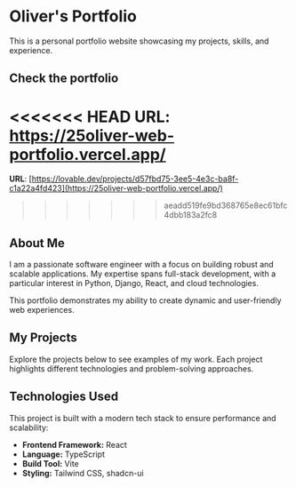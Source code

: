 # Oliver's Portfolio

This is a personal portfolio website showcasing my projects, skills, and experience.

## Check the portfolio

<<<<<<< HEAD
**URL**: https://25oliver-web-portfolio.vercel.app/
=======
**URL**: [https://lovable.dev/projects/d57fbd75-3ee5-4e3c-ba8f-c1a22a4fd423](https://25oliver-web-portfolio.vercel.app/)
>>>>>>> aeadd519fe9bd368765e8ec61bfc4dbb183a2fc8

## About Me

I am a passionate software engineer with a focus on building robust and scalable applications. My expertise spans full-stack development, with a particular interest in Python, Django, React, and cloud technologies.

This portfolio demonstrates my ability to create dynamic and user-friendly web experiences.

## My Projects

Explore the projects below to see examples of my work. Each project highlights different technologies and problem-solving approaches.

## Technologies Used

This project is built with a modern tech stack to ensure performance and scalability:
-   **Frontend Framework:** React
-   **Language:** TypeScript
-   **Build Tool:** Vite
-   **Styling:** Tailwind CSS, shadcn-ui




